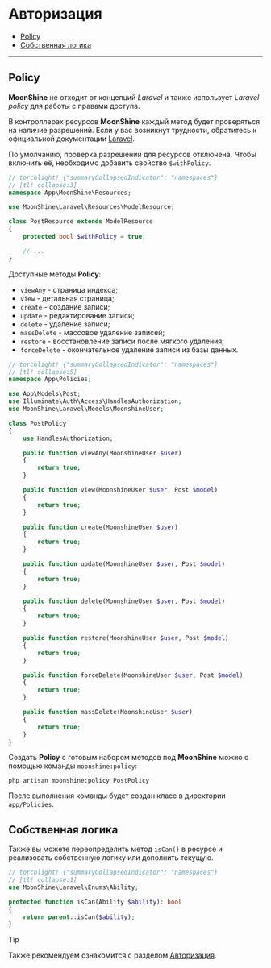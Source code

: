 # Авторизация

- [Policy](#policy)
- [Собственная логика](#is-can)

---

<a name="policy"></a>
## Policy

**MoonShine** не отходит от концепций _Laravel_ и также использует _Laravel policy_ для работы с правами доступа.

В контроллерах ресурсов **MoonShine** каждый метод будет проверяться на наличие разрешений.
Если у вас возникнут трудности, обратитесь к официальной документации [Laravel](https://laravel.com/docs/authorization#creating-policies).

По умолчанию, проверка разрешений для ресурсов отключена.
Чтобы включить её, необходимо добавить свойство `$withPolicy`.

```php
// torchlight! {"summaryCollapsedIndicator": "namespaces"}
// [tl! collapse:3]
namespace App\MoonShine\Resources;

use MoonShine\Laravel\Resources\ModelResource;

class PostResource extends ModelResource
{
    protected bool $withPolicy = true;

    // ...
}
```

Доступные методы **Policy**:
- `viewAny` - страница индекса;
- `view` - детальная страница;
- `create` - создание записи;
- `update` - редактирование записи;
- `delete` - удаление записи;
- `massDelete` - массовое удаление записей;
- `restore` - восстановление записи после мягкого удаления;
- `forceDelete` - окончательное удаление записи из базы данных.

```php
// torchlight! {"summaryCollapsedIndicator": "namespaces"}
// [tl! collapse:5]
namespace App\Policies;

use App\Models\Post;
use Illuminate\Auth\Access\HandlesAuthorization;
use MoonShine\Laravel\Models\MoonshineUser;

class PostPolicy
{
    use HandlesAuthorization;

    public function viewAny(MoonshineUser $user)
    {
        return true;
    }

    public function view(MoonshineUser $user, Post $model)
    {
        return true;
    }

    public function create(MoonshineUser $user)
    {
        return true;
    }

    public function update(MoonshineUser $user, Post $model)
    {
        return true;
    }

    public function delete(MoonshineUser $user, Post $model)
    {
        return true;
    }

    public function restore(MoonshineUser $user, Post $model)
    {
        return true;
    }

    public function forceDelete(MoonshineUser $user, Post $model)
    {
        return true;
    }

    public function massDelete(MoonshineUser $user)
    {
        return true;
    }
}
```

Создать **Policy** с готовым набором методов под **MoonShine** можно с помощью команды `moonshine:policy`:

```shell
php artisan moonshine:policy PostPolicy
```

После выполнения команды будет создан класс в директории `app/Policies`.

<a name="is-can"></a>
## Собственная логика

Также вы можете переопределить метод `isCan()` в ресурсе и реализовать собственную логику или дополнить текущую.

```php
// torchlight! {"summaryCollapsedIndicator": "namespaces"}
// [tl! collapse:1]
use MoonShine\Laravel\Enums\Ability;

protected function isCan(Ability $ability): bool
{
    return parent::isCan($ability);
}
```

> [!TIP]
> Также рекомендуем ознакомится с разделом [Авторизация](/docs/{{version}}/advanced/authorization).
